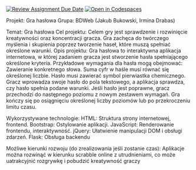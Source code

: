 [![Review Assignment Due Date](https://classroom.github.com/assets/deadline-readme-button-24ddc0f5d75046c5622901739e7c5dd533143b0c8e959d652212380cedb1ea36.svg)](https://classroom.github.com/a/jsTzsySB)
[![Open in Codespaces](https://classroom.github.com/assets/launch-codespace-7f7980b617ed060a017424585567c406b6ee15c891e84e1186181d67ecf80aa0.svg)](https://classroom.github.com/open-in-codespaces?assignment_repo_id=15151784)

Projekt: Gra hasłowa
Grupa: BDWeb (Jakub Bukowski, Irmina Drabas)

Temat: Gra hasłowa
Cel projektu:
Celem gry jest sprawdzenie i rozwinięcie kreatywności oraz koncentracji gracza. Gra zachęca do twórczego myślenia i skupienia poprzez tworzenie haseł, które muszą spełniać określone warunki.
Opis projektu:
Gra hasłowa to interaktywna aplikacja internetowa, w której zadaniem gracza jest stworzenie hasła spełniającego określone kryteria. Przykładowe wymagania dla hasła mogą obejmować:
Zawieranie konkretnego słowa.
Suma cyfr w haśle musi równać się określonej liczbie.
Hasło musi zawierać symbol pierwiastka chemicznego.
Gracz wprowadza swoje hasło do pola tekstowego, a aplikacja sprawdza, czy hasło spełnia podane warunki. Jeśli hasło jest poprawne, gracz przechodzi do następnego poziomu z nowym zestawem wymagań. Gra kończy się po osiągnięciu określonej liczby poziomów lub po przekroczeniu limitu czasu.

Wykorzystywane technologie:
HTML: Struktura strony internetowej, frontend.
Bootstrap: Ostylowanie aplikacji.
JavaScript: Renderowanie frontendu, interaktywność.
jQuery: Ułatwienie manipulacji DOM i obsługi zdarzeń.
Flask: Obsługa backendu

Możliwe kierunki rozwoju (do zrealizowania jeśli zostanie czas):
Aplikacje można rozwinąć w kierunku scrabble online z utrudnieniami, co może uatrakcyjnić rozgrywkę i pobudzić kreatywność graczy
